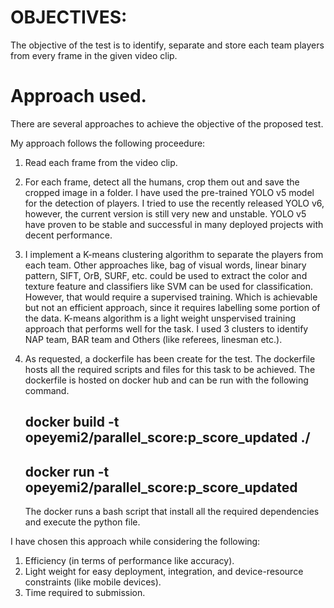 # OBJECTIVES:

The objective of the test is to identify, separate and store each team players from every frame in the given video clip.

# Approach used.

There are several approaches to achieve the objective of the proposed test. 

My approach follows the following proceedure:

1.  Read each frame from the video clip.
2.  For each frame, detect all the humans, crop them out and save the cropped image in a folder.
    I have used the pre-trained YOLO v5 model for the detection of players. 
    I tried to use the recently released YOLO v6, however, the current version is still very new and unstable.
    YOLO v5 have proven to be stable and successful in many deployed projects with decent performance. 
3.  I implement a K-means clustering algorithm to separate the players from each team. 
    Other approaches like, bag of visual words, linear binary pattern, SIFT, OrB, SURF, etc. could be used to extract the color and texture feature
    and classifiers like SVM can be used for classification. However, that would require a supervised training. Which is achievable but not an efficient approach,
    since it requires labelling some portion of the data. K-means algorithm is a light weight unspervised training approach that performs well for the task. 
    I used 3 clusters to identify NAP team, BAR team and Others (like referees, linesman etc.).
    
4. As requested, a dockerfile has been create for the test. The dockerfile hosts all the required scripts and files for this task to be achieved.
   The dockerfile is hosted on docker hub and can be run with the following command.
   
   ## docker build -t opeyemi2/parallel_score:p_score_updated ./
   
   ## docker run -t opeyemi2/parallel_score:p_score_updated
   
   The docker runs a bash script that install all the required dependencies and execute the python file.


I have chosen this approach while considering the following:
  
  1.    Efficiency (in terms of performance like accuracy).
  2.    Light weight for easy deployment, integration, and device-resource constraints (like mobile devices).
  3.    Time required to submission.
